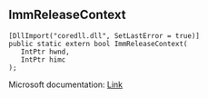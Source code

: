 ## ImmReleaseContext

```
[DllImport("coredll.dll", SetLastError = true)]
public static extern bool ImmReleaseContext(
   IntPtr hwnd,
   IntPtr himc
);
```

Microsoft documentation: [Link](https://docs.microsoft.com/en-us/windows/win32/api/imm/nf-imm-immreleasecontext)
